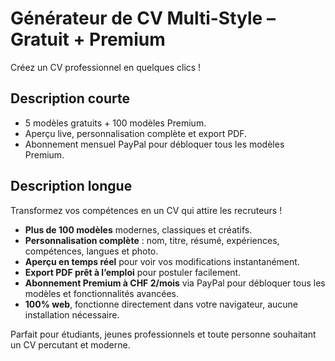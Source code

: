 # Générateur de CV Multi-Style – Gratuit + Premium

Créez un CV professionnel en quelques clics !

## Description courte
- 5 modèles gratuits + 100 modèles Premium.
- Aperçu live, personnalisation complète et export PDF.
- Abonnement mensuel PayPal pour débloquer tous les modèles Premium.

## Description longue
Transformez vos compétences en un CV qui attire les recruteurs !
- **Plus de 100 modèles** modernes, classiques et créatifs.
- **Personnalisation complète** : nom, titre, résumé, expériences, compétences, langues et photo.
- **Aperçu en temps réel** pour voir vos modifications instantanément.
- **Export PDF prêt à l’emploi** pour postuler facilement.
- **Abonnement Premium à CHF 2/mois** via PayPal pour débloquer tous les modèles et fonctionnalités avancées.
- **100% web**, fonctionne directement dans votre navigateur, aucune installation nécessaire.

Parfait pour étudiants, jeunes professionnels et toute personne souhaitant un CV percutant et moderne.
